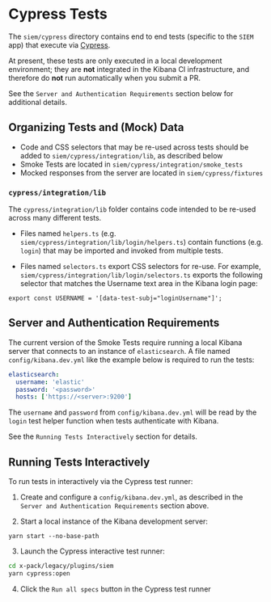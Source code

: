 # Cypress Tests

The `siem/cypress` directory contains end to end tests (specific to the `SIEM` app) that execute via [Cypress](https://www.cypress.io/).

At present, these tests are only executed in a local development environment; they are **not** integrated in the Kibana CI infrastructure, and therefore do **not** run automatically when you submit a PR.

See the `Server and Authentication Requirements` section below for additional details.

## Organizing Tests and (Mock) Data

- Code and CSS selectors that may be re-used across tests should be added to `siem/cypress/integration/lib`, as described below
- Smoke Tests are located in `siem/cypress/integration/smoke_tests`
- Mocked responses from the server are located in `siem/cypress/fixtures`

### `cypress/integration/lib`

The `cypress/integration/lib` folder contains code intended to be re-used across many different tests.

- Files named `helpers.ts` (e.g. `siem/cypress/integration/lib/login/helpers.ts`) contain functions (e.g. `login`) that may be imported and invoked from multiple tests.

- Files named `selectors.ts` export CSS selectors for re-use. For example, `siem/cypress/integration/lib/login/selectors.ts` exports the following selector that matches the Username text area in the Kibana login page:

```
export const USERNAME = '[data-test-subj="loginUsername"]';
```

## Server and Authentication Requirements

The current version of the Smoke Tests require running a local Kibana server that connects to an instance of `elasticsearch`. A file named `config/kibana.dev.yml` like the example below is required to run the tests:

```yaml
elasticsearch:
  username: 'elastic'
  password: '<password>'
  hosts: ['https://<server>:9200']
```

The `username` and `password` from `config/kibana.dev.yml` will be read by the `login` test helper function when tests authenticate with Kibana.

See the `Running Tests Interactively` section for details.

## Running Tests Interactively

To run tests in interactively via the Cypress test runner:

1. Create and configure a `config/kibana.dev.yml`, as described in the `Server and Authentication Requirements` section above.

2. Start a local instance of the Kibana development server:

```
yarn start --no-base-path
```

3. Launch the Cypress interactive test runner:

```sh
cd x-pack/legacy/plugins/siem
yarn cypress:open
```

4. Click the `Run all specs` button in the Cypress test runner

